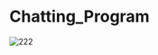 # Chatting_Program
![222](https://user-images.githubusercontent.com/84564695/145994932-04175dac-6af4-496d-94d2-357f948a5750.PNG)
